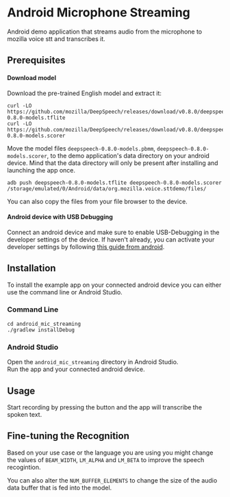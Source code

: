 # Android Microphone Streaming

Android demo application that streams audio from the microphone to mozilla voice stt and transcribes it.

## Prerequisites

#### Download model

Download the pre-trained English model and extract it:
```
curl -LO https://github.com/mozilla/DeepSpeech/releases/download/v0.8.0/deepspeech-0.8.0-models.tflite
curl -LO https://github.com/mozilla/DeepSpeech/releases/download/v0.8.0/deepspeech-0.8.0-models.scorer
```

Move the model files `deepspeech-0.8.0-models.pbmm`, `deepspeech-0.8.0-models.scorer`, to the demo application's data directory on your android device.
Mind that the data directory will only be present after installing and launching the app once.

```
adb push deepspeech-0.8.0-models.tflite deepspeech-0.8.0-models.scorer /storage/emulated/0/Android/data/org.mozilla.voice.sttdemo/files/
```

You can also copy the files from your file browser to the device.

#### Android device with USB Debugging

Connect an android device and make sure to enable USB-Debugging in the developer settings of the device. If haven't already, you can activate your developer settings by following [this guide from android](https://developer.android.com/studio/debug/dev-options#enable).

## Installation

To install the example app on your connected android device you can either use the command line or Android Studio.

### Command Line

```
cd android_mic_streaming
./gradlew installDebug
``` 

### Android Studio

Open the `android_mic_streaming` directory in Android Studio.  
Run the app and your connected android device.

## Usage

Start recording by pressing the button and the app will transcribe the spoken text.

## Fine-tuning the Recognition

Based on your use case or the language you are using you might change the values of `BEAM_WIDTH`, `LM_ALPHA` and `LM_BETA` to improve the speech recogintion. 

You can also alter the `NUM_BUFFER_ELEMENTS` to change the size of the audio data buffer that is fed into the model. 
